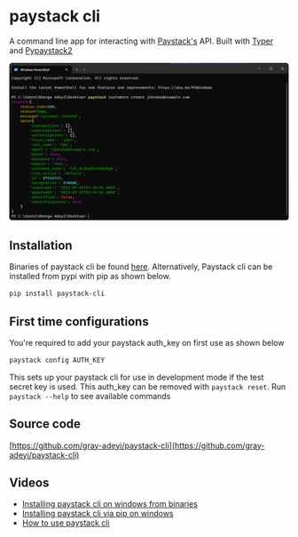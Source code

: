# paystack cli

A command line app for interacting with [Paystack's](https://paystack.com/) API. Built with
[Typer](https://typer.tiangolo.com/) and [Pypaystack2](https://gray-adeyi.github.io/pypaystack2/)

![utility in use](./paystack-cli.png)

## Installation

Binaries of paystack cli be found [here](https://github.com/gray-adeyi/paystack-cli/releases/tag/v0.1.4).
Alternatively, Paystack cli can be installed from pypi with pip as shown below.

```bash
pip install paystack-cli
```

## First time configurations

You're required to add your paystack auth_key on first use as shown below

```bash
paystack config AUTH_KEY
```

This sets up your paystack cli for use in development mode if the test secret key is used. This auth_key can be
removed with `paystack reset`. Run `paystack --help` to see available commands

## Source code

[https://github.com/gray-adeyi/paystack-cli](https://github.com/gray-adeyi/paystack-cli)

## Videos

* [Installing paystack cli on windows from binaries](https://youtu.be/N8TfuJJ9ycI?si=oFJM4hZQSbl5QBuH)
* [Installing paystack cli via pip on windows](https://youtu.be/JWWkTwER9xg?si=ZEdnFwSgaShkj7_H)
* [How to use paystack cli](https://youtu.be/GuYtyh1Ew5E?si=WQaBQshViLjawUft)